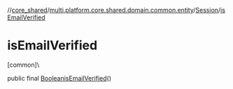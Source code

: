 //[core_shared](../../../index.md)/[multi.platform.core.shared.domain.common.entity](../index.md)/[Session](index.md)/[isEmailVerified](is-email-verified.md)

# isEmailVerified

[common]\

public final [Boolean](https://developer.android.com/reference/kotlin/java/lang/Boolean.html)[isEmailVerified](is-email-verified.md)()
